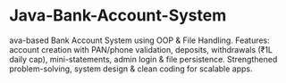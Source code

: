# Java-Bank-Account-System
ava-based Bank Account System using OOP &amp; File Handling. Features: account creation with PAN/phone validation, deposits, withdrawals (₹1L daily cap), mini-statements, admin login &amp; file persistence. Strengthened problem-solving, system design &amp; clean coding for scalable apps.
